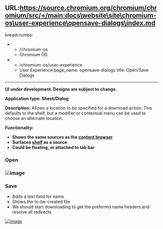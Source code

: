 URL:https://source.chromium.org/chromium/chromium/src/+/main:docs\website\site\chromium-os\user-experience\opensave-dialogs\index.md
---
breadcrumbs:
- - /chromium-os
  - Chromium OS
- - /chromium-os/user-experience
  - User Experience
page_name: opensave-dialogs
title: Open/Save Dialogs
---

******UI under development. Designs are subject to change.******

********Application type:** Sheet/Dialog******

**Description:** Allows a location to be specified for a download action. This
defaults to the shelf, but a modifier or contextual menu can be used to choose
an alternate location.

**Functionality:**

*   **Shows the same sources as the [content
            browser](/chromium-os/user-experience/content-browser)**
*   **Surfaces [shelf](/chromium-os/user-experience/shelf) as a source**
*   **Could be floating, or attached to tab bar**

### Open

### <img alt="image" src="/chromium-os/user-experience/opensave-dialogs/Open.png">

### Save

*   Adds a text field for name
*   Shows the to-be-created file
*   We should start downloading to get the preferred name headers and
            resolve all redirects

[<img alt="image"
src="/chromium-os/user-experience/opensave-dialogs/Save.png">](/chromium-os/user-experience/opensave-dialogs/Save.png)
